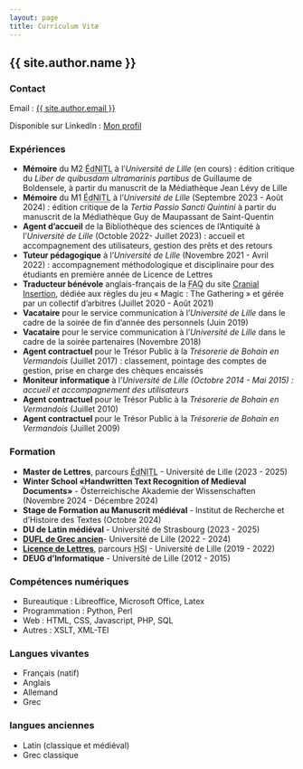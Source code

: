 ```yaml
---
layout: page
title: Curriculum Vitæ
---
```

<section class="header">
	<h2>{{ site.author.name }}</h2>
	<h3>Contact</h3>
	<p>Email : <a href="mailto:{{ site.author.email }}">{{ site.author.email }}</a></p>
	<p>Disponible sur LinkedIn : <a href="https://linkedin.com/in/ton-profil">Mon profil</a></p>
</section>

<section class="content">
	<h3>Expériences</h3>
	<ul>
		<li><strong>Mémoire</strong> du M2 <abbr title="Édition Numérique et Imprimée de Textes Littéraires">ÉdNITL</abbr> à l’<em>Université de Lille</em> (en cours) : édition critique du <em lang="la">Liber de quibusdam ultramarinis partibus</em> de Guillaume de Boldensele, à partir du manuscrit de la Médiathèque Jean Lévy de Lille</li>
		<li><strong>Mémoire</strong> du M1 <abbr title="Édition Numérique et Imprimée de Textes Littéraires">ÉdNITL</abbr> à l’<em>Université de Lille</em> (Septembre 2023 - Août 2024) : édition critique de la <em lang="la">Tertia Passio Sancti Quintini</em> à partir du manuscrit de la Médiathèque Guy de Maupassant de Saint-Quentin</li>
		<li><strong>Agent d’accueil</strong> de la Bibliothèque des sciences de l’Antiquité à l’<em>Université de Lille</em> (Octoble 2022- Juillet 2023) : accueil et accompagnement des utilisateurs, gestion des prêts et des retours</li>
		<li><strong>Tuteur pédagogique</strong> à l’<em>Université de Lille</em> (Novembre 2021 - Avril 2022) : accompagnement méthodologique et disciplinaire pour des étudiants en première année de Licence de Lettres</li>
		<li><strong>Traducteur bénévole</strong> anglais-français de la <abbr title="Foire aux questions">FAQ</abbr> du site <a href="https://www.cranial-insertion.com">Cranial Insertion</a>, dédiée aux règles du jeu « Magic : The Gathering » et gérée par un collectif d’arbitres (Juillet 2020 - Août 2021)</li>
		<li><strong>Vacataire</strong> pour le service communication à l’<em>Université de Lille</em> dans le cadre de la soirée de fin d’année des personnels (Juin 2019)</li>
		<li><strong>Vacataire</strong> pour le service communication à l’<em>Université de Lille</em> dans le cadre de la soirée partenaires (Novembre 2018)</li>
		<li><strong>Agent contractuel</strong> pour le Trésor Public à la <em>Trésorerie de Bohain en Vermandois</em> (Juillet 2017) : classement, pointage des comptes de gestion, prise en charge des chèques encaissés</li>
		<li><strong>Moniteur informatique</strong> à l’<em>Université de Lille (Octobre 2014 - Mai 2015) : accueil et accompagnement des utilisateurs</em></li>
		<li><strong>Agent contractuel</strong> pour le Trésor Public à la <em>Trésorerie de Bohain en Vermandois</em> (Juillet 2010)</li>
		<li><strong>Agent contractuel</strong> pour le Trésor Public à la <em>Trésorerie de Bohain en Vermandois</em> (Juillet 2009)</li>
  </ul>
  
  <h3>Formation</h3>
  <ul>
	<li><strong>Master de Lettres</strong>, parcours <abbr title="Édition Numérique et Imprimée de Textes Littéraires">ÉdNITL</abbr> - Université de Lille (2023 - 2025)</li>
	<li><strong lang="en">Winter School «Handwritten Text Recognition of Medieval Documents»</strong> - <span lang="de">Österreichische Akademie der Wissenschaften</span> (Novembre 2024 - Décembre 2024)</li>
	<li><strong>Stage de Formation au Manuscrit médiéval</strong> - Institut de Recherche et d’Histoire des Textes (Octobre 2024)</li>
	<li><strong>DU de Latin médiéval</strong> - Université de Strasbourg (2023 - 2025)</li>
	<li><strong><a title="Certificat numérique du diplôme" href="https://diplome-certificat.univ-lille.fr/index.html?key=CD63D65260CE4435DDF408D7BE0FBC24AF88D3A8A923330D16B4497D291F28ECcUppOTBxWjYrVFJHMlRSSGxsdGgyWjMzVko1QTFmV3NVY3owSkZGOUx3dVYwOGFE">DUFL de Grec ancien</a></strong>- Université de Lille (2022 - 2024)</li>
	<li><strong><a title="Certificat numérique du diplôme" href="https://diplome-certificat.univ-lille.fr/index.html?key=B978EAE9A90F7763F4170D9F0973C2098503F09C73B40DDB830E243683BEB698bkJBaEtnN3RoMVVMaEtsQVBOQklHUXpna0xqZmI4MzBISSt4aXp2SGxwb3BiT0Vt">Licence de Lettres</a></strong>, parcours <abbr title="Humanités et Sciences de l’Information">HSI</abbr> - Université de Lille (2019 - 2022)</li>
	<li><strong>DEUG d’Informatique</strong> - Université de Lille (2012 - 2015)</li>
  </ul>

  <h3>Compétences numériques</h3>
  <ul>
	<li>Bureautique : Libreoffice, Microsoft Office, Latex</li>
	<li>Programmation : Python, Perl</li>
	<li>Web : HTML, CSS, Javascript, PHP, SQL</li>
	<li>Autres : XSLT, XML-TEI</li>
  </ul>
  
  <h3>Langues vivantes</h3>
  <ul>
  <li>Français (natif)</li>
  <li>Anglais</li>
  <li>Allemand</li>
  <li>Grec</li>
  </ul>
  
  <h3>langues anciennes</h3>
  <ul>
  <li>Latin (classique et médiéval)</li>
  <li>Grec classique</li>
  </ul>
</section>